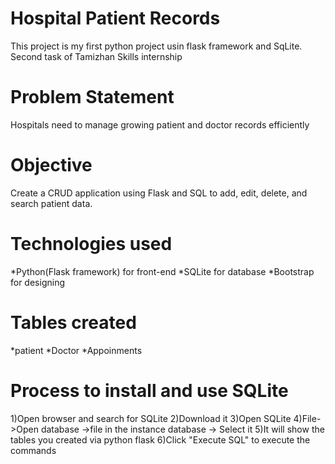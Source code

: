 # Hospital Patient Records
This project is my first python project usin flask framework and SqLite.
Second task of Tamizhan Skills internship
# Problem Statement
   Hospitals need to manage growing patient and doctor records
 efficiently

# Objective
   Create a CRUD application using Flask and SQL to add, edit,
 delete, and search patient data.

# Technologies used
   *Python(Flask framework) for front-end
   *SQLite for database
   *Bootstrap for designing
# Tables created
  *patient
  *Doctor
  *Appoinments

# Process to install and use SQLite
  1)Open browser and search for SQLite
  2)Download it
  3)Open SQLite
  4)File->Open database ->file in the instance database -> Select it
  5)It will show the tables you created via python flask
  6)Click "Execute SQL" to execute the commands
